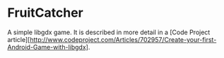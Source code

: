 FruitCatcher
============

A simple libgdx game. It is described in more detail in a [Code Project article][http://www.codeproject.com/Articles/702957/Create-your-first-Android-Game-with-libgdx].
